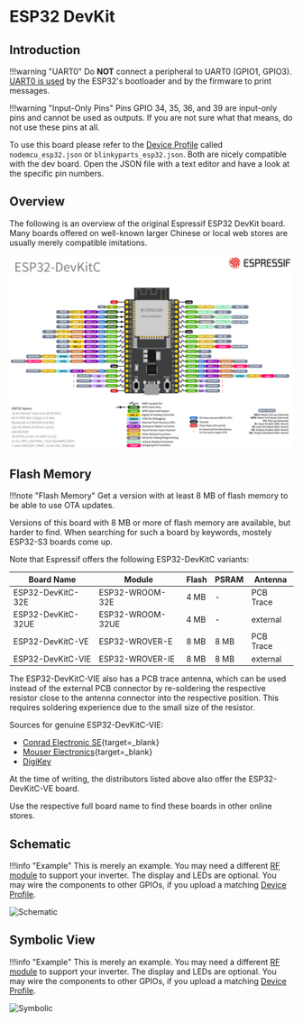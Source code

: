 # ESP32 DevKit

## Introduction

!!!warning "UART0"
    Do **NOT** connect a peripheral to UART0 (GPIO1, GPIO3). [UART0 is
    used](limitations.md#using-uart0) by the ESP32's bootloader and by the
    firmware to print messages.

!!!warning "Input-Only Pins"
    Pins GPIO 34, 35, 36, and 39 are input-only pins and cannot be used as
    outputs. If you are not sure what that means, do not use these pins at all.

To use this board please refer to the [Device
Profile](../firmware/device_profiles.md) called `nodemcu_esp32.json` or
`blinkyparts_esp32.json`. Both are nicely compatible with the dev board. Open
the JSON file with a text editor and have a look at the specific pin numbers.

## Overview

The following is an overview of the original Espressif ESP32 DevKit board. Many
boards offered on well-known larger Chinese or local web stores are usually
merely compatible imitations.

![](../assets/images/hardware/espressif_esp32_devkit_overview.png)

## Flash Memory

!!!note "Flash Memory"
    Get a version with at least 8 MB of flash memory to be able to use OTA updates.

Versions of this board with 8 MB or more of flash memory are available, but
harder to find. When searching for such a board by keywords, mostely ESP32-S3
boards come up.

Note that Espressif offers the following ESP32-DevKitC variants:

| Board Name         | Module           | Flash| PSRAM| Antenna   |
| ------------------ | ---------------- | ---- | ---- | --------- |
| ESP32-DevKitC-32E  | ESP32-WROOM-32E  | 4 MB | -    | PCB Trace |
| ESP32-DevKitC-32UE | ESP32-WROOM-32UE | 4 MB | -    | external  |
| ESP32-DevKitC-VE   | ESP32-WROVER-E   | 8 MB | 8 MB | PCB Trace |
| ESP32-DevKitC-VIE  | ESP32-WROVER-IE  | 8 MB | 8 MB | external  |

The ESP32-DevKitC-VIE also has a PCB trace antenna, which can be used instead
of the external PCB connector by re-soldering the respective resistor close to
the antenna connector into the respective position. This requires soldering
experience due to the small size of the resistor.

Sources for genuine ESP32-DevKitC-VIE:

* [Conrad Electronic SE](https://www.conrad.de/de/p/espressif-esp32-devkitc-vie-entwicklungsboard-esp32-devkitc-vie-2490159.html){target=_blank}
* [Mouser Electronics](https://eu.mouser.com/ProductDetail/Espressif-Systems/ESP32-DevKitC-VIE?qs=vmHwEFxEFR%252B9L5ZhUgeToA%3D%3D){target=_blank}
* [DigiKey](https://www.digikey.de/de/products/detail/espressif-systems/ESP32-DEVKITC-VIE/12091811)

At the time of writing, the distributors listed above also offer the
ESP32-DevKitC-VE board.

Use the respective full board name to find these boards in other online stores.

## Schematic

!!!info "Example"
    This is merely an example. You may need a different [RF
    module](inverter_overview.md) to support your inverter. The display and
    LEDs are optional. You may wire the components to other GPIOs, if you
    upload a matching [Device Profile](../firmware/device_profiles.md).

![Schematic](../assets/images/hardware/Wiring_ESP32NodeMCU_38pin_NRF24_Schematic.png)

## Symbolic View

!!!info "Example"
    This is merely an example. You may need a different [RF
    module](inverter_overview.md) to support your inverter. The display and
    LEDs are optional. You may wire the components to other GPIOs, if you
    upload a matching [Device Profile](../firmware/device_profiles.md).

![Symbolic](../assets/images/hardware/Wiring_ESP32NodeMCU_38pin_NRF24_Symbolic.png)
